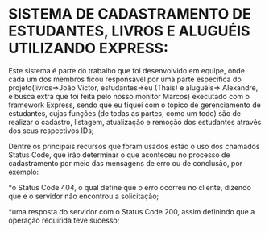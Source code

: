 # SISTEMA DE CADASTRAMENTO DE ESTUDANTES, LIVROS E ALUGUÉIS UTILIZANDO EXPRESS:

Este sistema é parte do trabalho que foi desenvolvido em equipe, onde cada um dos membros ficou responsável por uma parte específica do projeto(livros=>João Victor, estudantes=>eu (Thais) e aluguéis=> Alexandre,  e busca extra que foi feita pelo nosso monitor Marcos) executado com o framework Express, sendo que eu fiquei com o tópico de gerenciamento de estudantes, cujas funções (de todas as partes, como um todo) são de realizar o cadastro, listagem, atualização e remoção dos estudantes através dos seus respectivos IDs;

Dentre os principais recursos que foram usados estão o uso dos chamados Status Code, que irão determinar o que aconteceu no processo de cadastramento por meio das mensagens de erro ou de conclusão, por exemplo:

*o Status Code 404, o qual define que o erro ocorreu no cliente, dizendo que e o servidor não encontrou a solicitação;

*uma resposta do servidor com o Status Code 200, assim definindo que a operação requirida teve sucesso;
